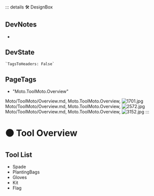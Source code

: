 ::: details 🛠 <dev>DesignBox</dev>

## DevNotes

-

## DevState

```py
`TagsToHeaders: False`
```

<h2>PageTags</h2>

- "Moto.ToolMoto.Overview"

Moto/ToolMoto/Overview.md, <dev>Moto.ToolMoto.Overview</dev>, ![1701.jpg](/PaperPhoto/1701.jpg)
Moto/ToolMoto/Overview.md, <dev>Moto.ToolMoto.Overview</dev>, ![2572.jpg](/PaperPhoto/2572.jpg)
Moto/ToolMoto/Overview.md, <dev>Moto.ToolMoto.Overview</dev>, ![3152.jpg](/PaperPhoto/3152.jpg)
:::

# 🟠 <moto>Tool Overview</moto>

## Tool List

- Spade
- PlantingBags
- Gloves
- Kit
- Flag
